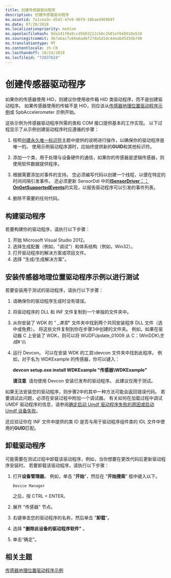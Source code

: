 ```yaml
---
title: 创建传感器驱动程序
description: 创建传感器驱动程序
ms.assetid: 7a1cea3c-d542-47e9-90f9-18bae4969b9f
ms.date: 07/20/2018
ms.localizationpriority: medium
ms.openlocfilehash: 8da141f0a9ccd5603212cb8c2b81ef648910e510
ms.sourcegitcommit: 4b7a6ac7c68e6ad6f27da5d1dc4deabd5d34b748
ms.translationtype: MT
ms.contentlocale: zh-CN
ms.lasthandoff: 10/24/2019
ms.locfileid: "72837624"
---
```

# <a name="creating-a-sensor-driver"></a>创建传感器驱动程序


如果你的传感器使用 HID，则建议你使用收件箱 HID 类驱动程序，而不是创建驱动程序。 如果传感器使用的传输不是 HID，则应该从[传感器地理位置驱动程序示例](https://docs.microsoft.com/windows-hardware/drivers/gnss/sensors-geolocation-driver-sample)或 SpbAccelerometer 示例开始。

这些示例为传感器驱动程序所需的类和 COM 接口提供基本的工作实现。 以下过程显示了从示例创建驱动程序时应遵循的步骤：

1.  按照[创建永久唯一标识符](creating-a-persistent-unique-identifier.md)主题中提供的说明进行操作，以确保你的驱动程序是唯一的。 使用示例驱动程序源时，应始终提供新的**GUID**和其他标识符。

2.  添加一个类，用于处理与设备硬件的通信，如果你的传感器是逻辑传感器，则使用软件数据提供程序。

3.  根据需要添加对事件的支持。 您必须编写代码以创建一个线程，以便在特定的时间间隔引发事件。 还必须更新 SensorDdi 中的[**ISensorDriver：： OnGetSupportedEvents**](https://docs.microsoft.com/windows-hardware/drivers/ddi/sensorsclassextension/nf-sensorsclassextension-isensordriver-ongetsupportedevents)的实现，以报告驱动程序可以引发的事件列表。

4.  删除不需要的任何代码。

## <a name="build-the-driver"></a>构建驱动程序

若要构建你的驱动程序，请执行以下步骤：

1.  开始 Microsoft Visual Studio 2012。
2.  选择生成配置（例如，"调试"）和体系结构（例如，Win32）。
3.  打开驱动程序的解决方案或项目文件。
4.  选择 "生成/生成解决方案"。

## <a name="install-the-sensors-geolocation-driver-sample-for-testing"></a>安装传感器地理位置驱动程序示例以进行测试

若要安装用于测试的驱动程序，请执行以下步骤：

1.  请确保你的驱动程序生成时没有错误。

2.  将驱动程序的 DLL 和 INF 文件复制到一个单独的文件夹中。

3.  从你安装了 WDK 的 " *\_类型*" 文件夹中找到两个共同安装程序 DLL 文件（选中或免费）。 将这些文件复制到你在步骤3中创建的文件夹。 例如，如果在驱动器 C 上安装了 WDK，则可以将 WUDFUpdate\_01009 从 C：\\WinDDK\\*生成\#* \\\\\\

4.  运行 Devcon。 可以在安装 WDK 的工具\\devcon 文件夹中找到此程序。 例如，对于名为 WDKExample 的传感器，你可以键入：

    **devcon setup.exe install WDKExample "传感器\\WDKExample"**

    **请注意**  请勿使用 Devcon 安装已发布的驱动程序。 此建议仅用于测试。

     

如果无法安装您的驱动程序，则步骤2中的其中一种方法可能会返回错误代码。 若要调试此问题，必须在安装过程中附加一个调试器。 有关如何在加载过程中调试 UMDF 驱动程序的信息，请参阅[确定启动 Umdf 驱动程序失败的原因或启动 Umdf 设备失败](https://docs.microsoft.com/windows-hardware/drivers/wdf/determining-why-the-umdf-driver-fails-to-load-or-the-umdf-device-fails)。

还应验证你在 INF 文件中提供的类 ID 是否与用于驱动程序组件类的 IDL 文件中使用的**GUID**匹配。

## <a name="uninstalling-the-driver"></a>卸载驱动程序

可能需要在测试过程中卸载该驱动程序，例如，当你想要在更改代码后更新驱动程序安装时。 若要卸载该驱动程序，请执行以下步骤：

1.  打开**设备管理器**。 例如，单击 "**开始**"，然后在 "**开始搜索**" 框中键入以下。

    ``` syntax
    Device Manager
    ```

    之后，按 CTRL + ENTER。

2.  展开 "传感器" 节点。

3.  右键单击您的驱动程序的名称，然后单击 "**卸载**"。

4.  选择 **"删除此设备的驱动程序软件"** 。

5.  单击“确定”。

## <a name="related-topics"></a>相关主题
[传感器地理位置驱动程序示例](https://docs.microsoft.com/windows-hardware/drivers/gnss/sensors-geolocation-driver-sample)



